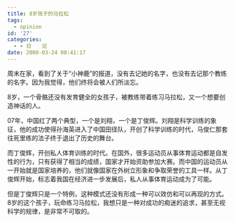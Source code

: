 ```yaml
---
title: 8岁孩子的马拉松
tags:
  - opinion
id: '27'
categories:
  - - 日　　记
date: 2008-03-24 08:41:17
---
```


周末在家，看到了关于“小神鹿”的报道，没有去记她的名字，也没有去记那个教练的名字。因为我觉得，他们终将会被人们所淡忘。

8岁，一个骨骼还没有发育健全的女孩子，被教练带着练习马拉松，又一个想要创造神话的人。

07年，中国红了两个典型，一个是刘翔，一个是丁俊辉。刘翔是科学训练的象征，他的成功使得孙海英进入了中国田径队，开创了科学训练的时代，马俊仁那套往死里练的法子终于退出了历史的舞台。

而丁俊辉，开创私人体育训练的时代。在国外，很多运动员从事体育运动都是自发性的行为，只有获得了相当的成绩，国家才开始资助参加大赛。而中国的运动员从一开始就是国家培养的，他们就像国家在外树立形象和争取荣誉的工具一样。从丁俊辉开始，标志着我国在经济进一步发展后，私人从事体育运动成为了可能。

但是丁俊辉只是一个特例，这种模式还没有形成一种可以效仿和可以再现的方式。8岁的这个孩子，玩命练习马拉松，我想只是一种对成功的痴迷的追求，甚至无视科学的规律，是非常不可取的。